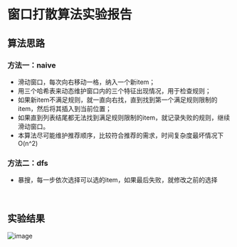 # 窗口打散算法实验报告

## 算法思路
### 方法一：naive
- 滑动窗口，每次向右移动一格，纳入一个新item；
- 用三个哈希表来动态维护窗口内的三个特征出现情况，用于检查规则；
- 如果新item不满足规则，就一直向右找，直到找到第一个满足规则限制的item，然后将其插入到当前位置；
- 如果直到列表结尾都无法找到满足规则限制的item，就记录失败的规则，继续滑动窗口。
- 本算法尽可能维护推荐顺序，比较符合推荐的需求，时间复杂度最坏情况下O(n^2)
### 方法二：dfs
- 暴搜，每一步依次选择可以选的item，如果最后失败，就修改之前的选择

&nbsp;

## 实验结果
![image]()
